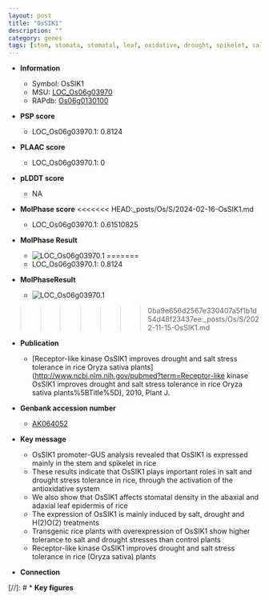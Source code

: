 ```yaml
---
layout: post
title: "OsSIK1"
description: ""
category: genes
tags: [stem, stomata, stomatal, leaf, oxidative, drought, spikelet, salt, salt stress]
---
```


* **Information**  
    + Symbol: OsSIK1  
    + MSU: [LOC_Os06g03970](http://rice.plantbiology.msu.edu/cgi-bin/ORF_infopage.cgi?orf=LOC_Os06g03970)  
    + RAPdb: [Os06g0130100](http://rapdb.dna.affrc.go.jp/viewer/gbrowse_details/irgsp1?name=Os06g0130100)  

* **PSP score**  
    + LOC_Os06g03970.1: 0.8124 

* **PLAAC score**  
    + LOC_Os06g03970.1: 0 

* **pLDDT score**
    + NA


* **MolPhase score**
<<<<<<< HEAD:_posts/Os/S/2024-02-16-OsSIK1.md
    + LOC_Os06g03970.1: 0.61510825

* **MolPhase Result**
    + ![LOC_Os06g03970.1](https://304243504.github.io/Pictures/LOC_Os06g/LOC_Os06g03970.1.png)
=======
    + LOC_Os06g03970.1: 0.8124

* **MolPhaseResult**
    + ![LOC_Os06g03970.1](https://ricepsp.github.io/pictures/LOC_Os06g/LOC_Os06g03970.1.png)
>>>>>>> 0ba9e656d2567e330407a5f1b1d54d48f23437ee:_posts/Os/S/2022-11-15-OsSIK1.md

* **Publication**  
    + [Receptor-like kinase OsSIK1 improves drought and salt stress tolerance in rice Oryza sativa plants](http://www.ncbi.nlm.nih.gov/pubmed?term=Receptor-like kinase OsSIK1 improves drought and salt stress tolerance in rice Oryza sativa plants%5BTitle%5D), 2010, Plant J.

* **Genbank accession number**  
    + [AK064052](http://www.ncbi.nlm.nih.gov/nuccore/AK064052)

* **Key message**  
    + OsSIK1 promoter-GUS analysis revealed that OsSIK1 is expressed mainly in the stem and spikelet in rice
    + These results indicate that OsSIK1 plays important roles in salt and drought stress tolerance in rice, through the activation of the antioxidative system
    + We also show that OsSIK1 affects stomatal density in the abaxial and adaxial leaf epidermis of rice
    + The expression of OsSIK1 is mainly induced by salt, drought and H(2)O(2) treatments
    + Transgenic rice plants with overexpression of OsSIK1 show higher tolerance to salt and drought stresses than control plants
    + Receptor-like kinase OsSIK1 improves drought and salt stress tolerance in rice (Oryza sativa) plants

* **Connection**  

[//]: # * **Key figures**  


